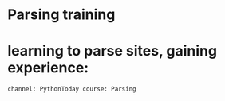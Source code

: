 # Parsing training

# learning to parse sites, gaining experience:

	channel: PythonToday course: Parsing

